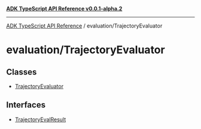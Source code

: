 [**ADK TypeScript API Reference v0.0.1-alpha.2**](../../README.md)

***

[ADK TypeScript API Reference](../../modules.md) / evaluation/TrajectoryEvaluator

# evaluation/TrajectoryEvaluator

## Classes

- [TrajectoryEvaluator](classes/TrajectoryEvaluator.md)

## Interfaces

- [TrajectoryEvalResult](interfaces/TrajectoryEvalResult.md)
